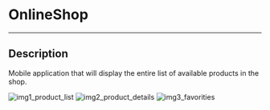 # OnlineShop
---


## Description
Mobile application that will display the entire list of available products in the shop.


![img1_product_list](https://user-images.githubusercontent.com/71831079/94933538-ce8a3100-04ca-11eb-969a-f8879a0cde93.png)
![img2_product_details](https://user-images.githubusercontent.com/71831079/94933548-d1852180-04ca-11eb-9d16-0599f59f9913.png)
![img3_favorities](https://user-images.githubusercontent.com/71831079/94933558-d3e77b80-04ca-11eb-8cee-a417a2ad2d33.png)
